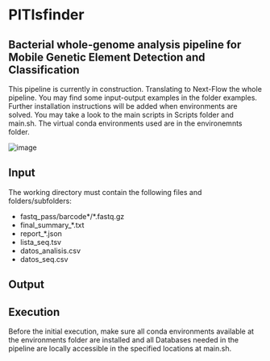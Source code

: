 # PITIsfinder
## Bacterial whole-genome analysis pipeline for Mobile Genetic Element Detection and Classification

This pipeline is currently in construction. Translating to Next-Flow the whole pipeline. 
You may find some input-output examples in the folder examples.
Further installation instructions will be added when environments are solved. 
You may take a look to the main scripts in Scripts folder and main.sh.
The virtual conda environments used are in the environemnts folder.

![image](https://github.com/user-attachments/assets/b36a0998-3af2-44d6-b167-e54369af821c)

## Input
The working directory must contain the following files and folders/subfolders:
- fastq_pass/barcode*/*.fastq.gz
- final_summary_*.txt
- report_*.json
- lista_seq.tsv
- datos_analisis.csv
- datos_seq.csv

## Output


## Execution
Before the initial execution, make sure all conda environments available at the environments folder are installed and all Databases needed in the pipeline are locally accessible in the specified locations at main.sh.
